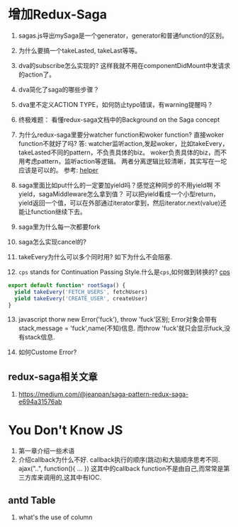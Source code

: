 # 增加Redux-Saga
1. sagas.js导出mySaga是一个generator，generator和普通function的区别。
2. 为什么要搞一个takeLasted, takeLast等等。
3. dva的subscribe怎么实现的? 这样我就不用在componentDidMount中发请求的action了。
4. dva简化了saga的哪些步骤？
5. dva里不定义ACTION TYPE，如何防止typo错误，有warning提醒吗？
6. 终极难题： 看懂redux-saga文档中的Background on the Saga concept

7. 为什么redux-saga里要分watcher function和woker function? 直接woker function不就好了吗?
答: watcher监听action,发起woker，比如takeEvery，takeLasted不同的pattern，不负责具体的biz。
woker负责具体的biz，而不用考虑pattern，监听action等逻辑。
两者分离逻辑比较清晰，其实写在一坨应该是可以的。
参考: [helper](https://redux-saga.js.org/docs/basics/UsingSagaHelpers.html)

8. saga里面比如put什么的一定要加yield吗？感觉这种同步的不用yield啊
不yield，sagaMiddleware怎么拿到值？
可以把yield看成一个小型return，yield返回一个值，可以在外部通过iterator拿到，然后iterator.next(value)还能让function继续下去。

9. saga里为什么每一次都要fork

10. saga怎么实现cancel的?

11. takeEvery为什么可以多个同时用? 如下为什么不会阻塞.

12. `cps` stands for Continuation Passing Style.什么是`cps`,如何做到转换的?
[cps](https://redux-saga.js.org/docs/basics/DeclarativeEffects.html)
```javascript
export default function* rootSaga() {
  yield takeEvery('FETCH_USERS', fetchUsers)
  yield takeEvery('CREATE_USER', createUser)
}
```
13. javascript thorw new Error('fuck'), throw 'fuck'区别;
Error对象会带有stack,message = 'fuck',name(不知)信息.
而throw 'fuck'就只会显示fuck,没有stack信息.

14. 如何Custome Error?

## redux-saga相关文章
1. https://medium.com/@jeanpan/saga-pattern-redux-saga-e694a31576ab

# You Don't Know JS
1. 第一章介绍一些术语
2. 介绍callback为什么不好. 
callback执行的顺序(跳动)和大脑顺序思考不同.
ajax("..", function(){ ... }) 这其中的callback function不是由自己,而常常是第三方库来调用的,这其中有IOC.

## antd Table
1. what's the use of column 